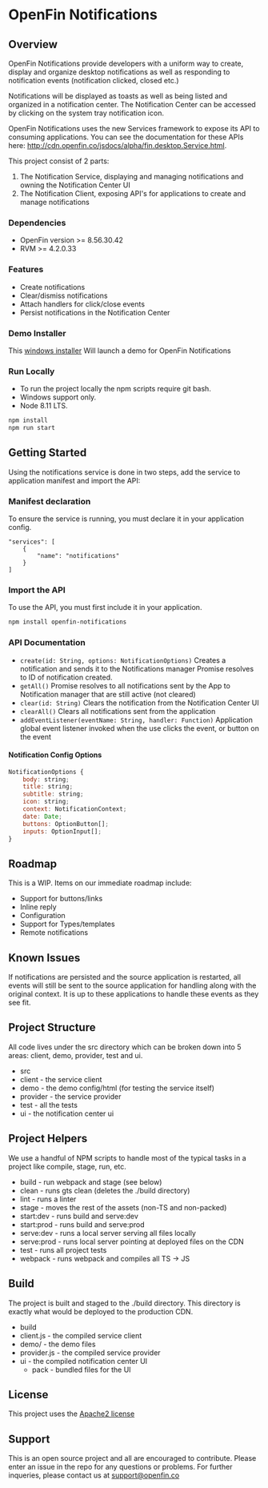 # OpenFin Notifications


## Overview

OpenFin Notifications provide developers with a uniform way to create, display and organize desktop notifications as well as responding to notification events (notification clicked, closed etc.)

Notifications will be displayed as toasts as well as being listed and organized in a notification center. The Notification Center can be accessed by clicking on the system tray notification icon.

OpenFin Notifications uses the new Services framework to expose its API to consuming applications.  You can see the documentation for these APIs here:  http://cdn.openfin.co/jsdocs/alpha/fin.desktop.Service.html.

This project consist of 2 parts:
1. The Notification Service, displaying and managing notifications and owning the Notification Center UI
2. The Notification Client, exposing API's for applications to create and manage notifications

### Dependencies
- OpenFin version >= 8.56.30.42 
- RVM >= 4.2.0.33 

### Features
* Create notifications
* Clear/dismiss notifications
* Attach handlers for click/close events
* Persist notifications in the Notification Center

### Demo Installer

This [windows installer](https://install.openfin.co/download/?config=https%3A%2F%2Fcdn.openfin.co%2Fservices%2Fopenfin%2Fnotifications%2Fdemo%2FappClient.json&fileName=notifications-demo)
Will launch a demo for OpenFin Notifications

### Run Locally
- To run the project locally the npm scripts require git bash.
- Windows support only.
- Node 8.11 LTS.
```bash
npm install
npm run start
```

## Getting Started

Using the notifications service is done in two steps, add the service to application manifest and import the API:

### Manifest declaration

To ensure the service is running, you must declare it in your application config.

```
"services": [
    {
        "name": "notifications"
    }
]

```

### Import the API

To use the API, you must first include it in your application. 

```bash
npm install openfin-notifications
```

### API Documentation


- `create(id: String, options: NotificationOptions)`
Creates a notification and sends it to the Notifications manager
Promise resolves to ID of notification created.
- `getAll()`
Promise resolves to all notifications sent by the App to Notification manager that are still active (not cleared)
- `clear(id: String)`
Clears the notification from the Notification Center UI  
- `clearAll()`
Clears all notifications sent from the application
-  `addEventListener(eventName: String, handler: Function)`
Application global event listener invoked when the use clicks the event, or button on the event

#### Notification Config Options

```javascript
NotificationOptions {
    body: string; 
    title: string;
    subtitle: string;
    icon: string;
    context: NotificationContext;
    date: Date;
    buttons: OptionButton[];
    inputs: OptionInput[];
}
```


## Roadmap
This is a WIP. Items on our immediate roadmap include:
- Support for buttons/links
- Inline reply
- Configuration
- Support for Types/templates
- Remote notifications

## Known Issues

If notifications are persisted and the source application is restarted, all events will still be sent to the source application for handling along with the original context.  It is up to these applications to handle these events as they see fit.


## Project Structure

All code lives under the src directory which can be broken down into 5 areas: client, demo, provider, test and ui.

* src
 * client - the service client
 * demo - the demo config/html (for testing the service itself)
 * provider - the service provider
 * test - all the tests
 * ui - the notification center ui

## Project Helpers

We use a handful of NPM scripts to handle most of the typical tasks in a project like compile, stage, run, etc.

* build - run webpack and stage (see below)
* clean - runs gts clean (deletes the ./build directory)
* lint - runs a linter
* stage - moves the rest of the assets (non-TS and non-packed)
* start:dev - runs build and serve:dev
* start:prod - runs build and serve:prod
* serve:dev - runs a local server serving all files locally
* serve:prod - runs local server pointing at deployed files on the CDN
* test - runs all project tests
* webpack - runs webpack and compiles all TS -> JS


## Build

The project is built and staged to the ./build directory.  This directory is exactly what would be deployed to the production CDN.

* build
 * client.js - the compiled service client
 * demo/ - the demo files
 * provider.js - the compiled service provider
 * ui - the compiled notification center UI
   * pack - bundled files for the UI

## License
This project uses the [Apache2 license](https://www.apache.org/licenses/LICENSE-2.0)

## Support
This is an open source project and all are encouraged to contribute.
Please enter an issue in the repo for any questions or problems. For further inqueries, please contact us at support@openfin.co
